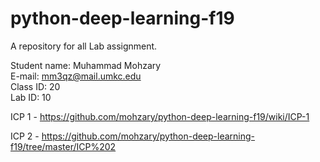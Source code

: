 # python-deep-learning-f19
A repository for all Lab assignment.

Student name: Muhammad Mohzary<br>
E-mail: mm3qz@mail.umkc.edu<br>
Class ID: 20<br>
Lab ID: 10

ICP 1 - https://github.com/mohzary/python-deep-learning-f19/wiki/ICP-1

ICP 2 - https://github.com/mohzary/python-deep-learning-f19/tree/master/ICP%202

